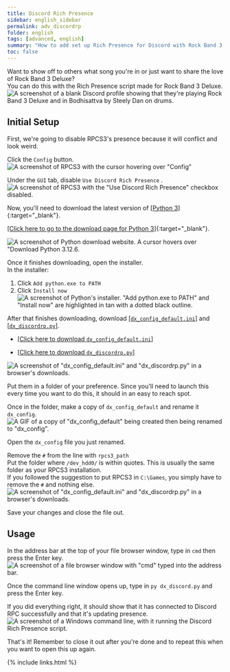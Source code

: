 ```yaml
---
title: Discord Rich Presence
sidebar: english_sidebar
permalink: adv_discordrp
folder: english
tags: [advanced, english]
summary: "How to add set up Rich Presence for Discord with Rock Band 3 Deluxe."
toc: false
---
```


Want to show off to others what song you're in or just want to share the love of Rock Band 3 Deluxe?  
You can do this with the Rich Presence script made for Rock Band 3 Deluxe.  
![A screenshot of a blank Discord profile showing that they're playing Rock Band 3 Deluxe and in Bodhisattva by Steely Dan on drums.](https://rb3pc.milohax.org/images/xtra/rpc/discordrp.png "Discord Rich Presence")

## Initial Setup

First, we're going to disable RPCS3's presence because it will conflict and look weird.

Click the `Config` button.  
![A screenshot of RPCS3 with the cursor hovering over "Config"](https://rb3pc.milohax.org/images/xtra/rpc/rpcs3config.png "RPCS3")

Under the `GUI` tab, disable `Use Discord Rich Presence` .  
![A screenshot of RPCS3 with the "Use Discord Rich Presence" checkbox disabled.](https://rb3pc.milohax.org/images/xtra/rpc/rpcs3drpoff.png "RPCS3: Settings")

Now, you'll need to download the latest version of [[Python 3]](https://www.python.org/downloads/){:target="_blank"}.

[[Click here to go to the download page for Python 3]](https://www.python.org/downloads/){:target="_blank"}.

![A screenshot of Python download website. A cursor hovers over "Download Python 3.12.6.](https://rb3pc.milohax.org/images/xtra/rpc/pydl.png "Python 3.12.6")

Once it finishes downloading, open the installer.  
In the installer:
1. Click `Add python.exe to PATH`
2. Click `Install now`  
![A screenshot of Python's installer. "Add python.exe to PATH" and "Install now" are highlighted in tan with a dotted black outline.](https://rb3pc.milohax.org/images/xtra/rpc/pyinstall.png "Python 3.12.6")

After that finishes downloading, download [[`dx_config_default.ini`]](https://raw.github.com/hmxmilohax/rock-band-3-deluxe/develop/scripts/dx_config_default.ini) and [[`dx_discordrp.py`]](https://raw.github.com/hmxmilohax/rock-band-3-deluxe/develop/scripts/dx_discordrp.py).

* [[Click here to download `dx_config_default.ini`]](https://raw.github.com/hmxmilohax/rock-band-3-deluxe/develop/scripts/dx_config_default.ini)

* [[Click here to download `dx_discordrp.py`]](https://raw.github.com/hmxmilohax/rock-band-3-deluxe/develop/scripts/dx_discordrp.py)

![A screenshot of "dx_config_default.ini" and "dx_discordrp.py" in a browser's downloads.](https://rb3pc.milohax.org/images/xtra/rpc/rpcdl.png "Python 3.12.6")

Put them in a folder of your preference. Since you'll need to launch this every time you want to do this, it should in an easy to reach spot.

Once in the folder, make a copy of `dx_config_default` and rename it `dx_config`.  
![A GIF of a copy of "dx_config_default" being created then being renamed to "dx_config".](https://rb3pc.milohax.org/images/xtra/rpc/inicopy.gif "Creating a copy")

Open the `dx_config` file you just renamed.

Remove the `#` from the line with `rpcs3_path`  
Put the folder where `/dev_hdd0/` is within quotes. This is usually the same folder as your RPCS3 installation.  
If you followed the suggestion to put RPCS3 in `C:\Games`, you simply have to remove the `#` and nothing else.  
![A screenshot of "dx_config_default.ini" and "dx_discordrp.py" in a browser's downloads.](https://rb3pc.milohax.org/images/xtra/rpc/iniedit.png "dx_config.ini")

Save your changes and close the file out.

## Usage

In the address bar at the top of your file browser window, type in `cmd` then press the Enter key.
![A screenshot of a file browser window with "cmd" typed into the address bar.](https://rb3pc.milohax.org/images/xtra/rpc/cmdopen.png "Windows Explorer")

Once the command line window opens up, type in `py dx_discord.py` and press the Enter key.

If you did everything right, it should show that it has connected to Discord RPC successfully and that it's updating presence.  
![A screenshot of a Windows command line, with it running the Discord Rich Presence script.](https://rb3pc.milohax.org/images/xtra/rpc/iniedit.png "cmd.exe")

That's it! Remember to close it out after you're done and to repeat this when you want to open this up again.

{% include links.html %}



